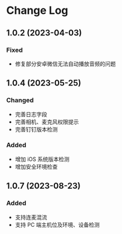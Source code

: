 # Change Log

## 1.0.2 (2023-04-03)

### Fixed
- 修复部分安卓微信无法自动播放音频的问题

## 1.0.4 (2023-05-25)

### Changed
- 完善日志字段
- 完善相机、麦克风权限提示
- 完善钉钉版本检测

### Added
- 增加 iOS 系统版本检测
- 增加安全环境检查

## 1.0.7 (2023-08-23)

### Added
- 支持连麦混流
- 支持 PC 端主机位及环境、设备检测
